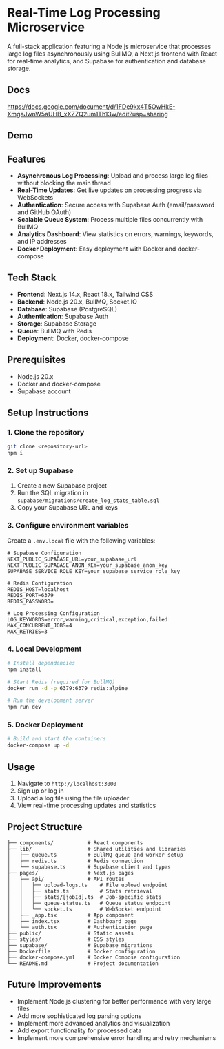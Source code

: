 # Real-Time Log Processing Microservice

A full-stack application featuring a Node.js microservice that processes large log files asynchronously using BullMQ, a Next.js frontend with React for real-time analytics, and Supabase for authentication and database storage.

## Docs 
https://docs.google.com/document/d/1FDe9kx4T5OwHkE-XmgaJwnW5aUHB_xXZZQ2um1Th13w/edit?usp=sharing

## Demo


## Features

- **Asynchronous Log Processing**: Upload and process large log files without blocking the main thread
- **Real-Time Updates**: Get live updates on processing progress via WebSockets
- **Authentication**: Secure access with Supabase Auth (email/password and GitHub OAuth)
- **Scalable Queue System**: Process multiple files concurrently with BullMQ
- **Analytics Dashboard**: View statistics on errors, warnings, keywords, and IP addresses
- **Docker Deployment**: Easy deployment with Docker and docker-compose

## Tech Stack

- **Frontend**: Next.js 14.x, React 18.x, Tailwind CSS
- **Backend**: Node.js 20.x, BullMQ, Socket.IO
- **Database**: Supabase (PostgreSQL)
- **Authentication**: Supabase Auth
- **Storage**: Supabase Storage
- **Queue**: BullMQ with Redis
- **Deployment**: Docker, docker-compose

## Prerequisites

- Node.js 20.x
- Docker and docker-compose
- Supabase account

## Setup Instructions

### 1. Clone the repository

```bash
git clone <repository-url>
npm i
```

### 2. Set up Supabase

1. Create a new Supabase project
2. Run the SQL migration in `supabase/migrations/create_log_stats_table.sql`
3. Copy your Supabase URL and keys

### 3. Configure environment variables

Create a `.env.local` file with the following variables:

```
# Supabase Configuration
NEXT_PUBLIC_SUPABASE_URL=your_supabase_url
NEXT_PUBLIC_SUPABASE_ANON_KEY=your_supabase_anon_key
SUPABASE_SERVICE_ROLE_KEY=your_supabase_service_role_key

# Redis Configuration
REDIS_HOST=localhost
REDIS_PORT=6379
REDIS_PASSWORD=

# Log Processing Configuration
LOG_KEYWORDS=error,warning,critical,exception,failed
MAX_CONCURRENT_JOBS=4
MAX_RETRIES=3
```

### 4. Local Development

```bash
# Install dependencies
npm install

# Start Redis (required for BullMQ)
docker run -d -p 6379:6379 redis:alpine

# Run the development server
npm run dev
```

### 5. Docker Deployment

```bash
# Build and start the containers
docker-compose up -d
```

## Usage

1. Navigate to `http://localhost:3000`
2. Sign up or log in
3. Upload a log file using the file uploader
4. View real-time processing updates and statistics

## Project Structure

```
├── components/           # React components
├── lib/                  # Shared utilities and libraries
│   ├── queue.ts          # BullMQ queue and worker setup
│   ├── redis.ts          # Redis connection
│   └── supabase.ts       # Supabase client and types
├── pages/                # Next.js pages
│   ├── api/              # API routes
│   │   ├── upload-logs.ts    # File upload endpoint
│   │   ├── stats.ts          # Stats retrieval
│   │   ├── stats/[jobId].ts  # Job-specific stats
│   │   ├── queue-status.ts   # Queue status endpoint
│   │   └── socket.ts         # WebSocket endpoint
│   ├── _app.tsx          # App component
│   ├── index.tsx         # Dashboard page
│   └── auth.tsx          # Authentication page
├── public/               # Static assets
├── styles/               # CSS styles
├── supabase/             # Supabase migrations
├── Dockerfile            # Docker configuration
├── docker-compose.yml    # Docker Compose configuration
└── README.md             # Project documentation
```

## Future Improvements

- Implement Node.js clustering for better performance with very large files
- Add more sophisticated log parsing options
- Implement more advanced analytics and visualization
- Add export functionality for processed data
- Implement more comprehensive error handling and retry mechanisms
